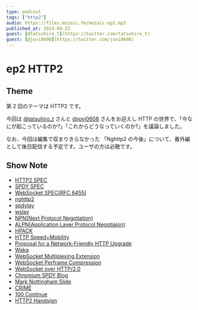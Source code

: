 ```yaml
---
type: podcast
tags: ["http2"]
audio: https://files.mozaic.fm/mozaic-ep2.mp3
published_at: 2014-04-22
guest: [@tatsuhiro_t](https://twitter.com/tatsuhiro_t)
guest: [@jovi0608](https://twitter.com/jovi0608)
---
```


# ep2 HTTP2

## Theme

第 2 回のテーマは HTTP2 です。

今回は [@tatsuhiro_t](https://twitter.com/tatsuhiro_t) さんと [@jovi0608](https://twitter.com/jovi0608) さんをお迎えし HTTP の世界で、「今なにが起こっているのか?」「これからどうなっていくのか?」を議論しました。

なお、今回は編集で収まりきらなかった 「Nghttp2 の今後」について、番外編として後日配信する予定です。ユーザの方は必聴です。

## Show Note

- [HTTP2 SPEC](http://tools.ietf.org/html/draft-ietf-httpbis-http2)
- [SPDY SPEC](http://www.chromium.org/spdy/spdy-protocol)
- [WebSocket SPEC(RFC 6455)](https://tools.ietf.org/html/rfc6455)
- [nghttp2](https://github.com/tatsuhiro-t/nghttp2)
- [spdylay](https://github.com/tatsuhiro-t/spdylay)
- [wslay](https://github.com/tatsuhiro-t/wslay)
- [NPN(Next Protocol Negotiation)](https://technotes.googlecode.com/git/nextprotoneg.html)
- [ALPN(Application Layer Protocol Negotiaion)](http://tools.ietf.org/html/draft-ietf-tls-applayerprotoneg)
- [HPACK](http://tools.ietf.org/html/draft-ietf-httpbis-header-compression)
- [HTTP Speed+Mobility](http://tools.ietf.org/html/draft-montenegro-httpbis-speed-mobility)
- [Proposal for a Network-Friendly HTTP Upgrade](https://tools.ietf.org/html/draft-tarreau-httpbis-network-friendly)
- [Waka](http://tools.ietf.org/agenda/83/slides/slides-83-httpbis-5.pdf)
- [WebSocket Multiplexing Extension](http://tools.ietf.org/html/draft-ietf-hybi-websocket-multiplexing)
- [WebSocket Perframe Compression](http://tools.ietf.org/html/draft-ietf-hybi-websocket-perframe-compression)
- [WebSocket over HTTP/2.0](http://tools.ietf.org/html/draft-hirano-httpbis-websocket-over-http2)
- [Chromium SPDY Blog](http://blog.chromium.org/2012/01/making-web-speedier-and-safer-with-spdy.html)
- [Mark Nottingham Slide](http://www.slideshare.net/mnot/what-http20-will-do-for-you)
- [CRIME](https://www.imperialviolet.org/2012/09/21/crime.html)
- [100 Continue](http://www.studyinghttp.net/connections%23UseOfThe100Status)
- [HTTP2 Handsign](https://twitter.com/tatsuhiro_t/status/452469688425922560)
